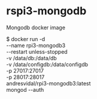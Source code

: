 # rspi3-mongodb
Mongodb docker image


$ docker run -d \
--name rpi3-mongodb3 \
--restart unless-stopped \
-v /data/db:/data/db \
-v /data/configdb:/data/configdb \
-p 27017:27017 \
-p 28017:28017 \
andresvidal/rpi3-mongodb3:latest \
mongod --auth
